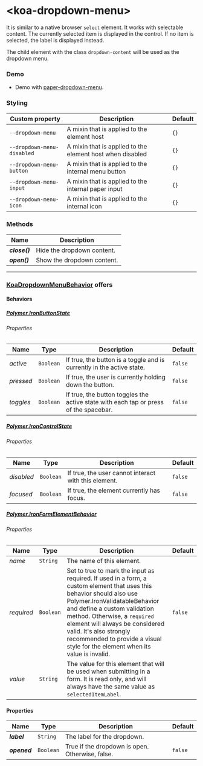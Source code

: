 # &lt;koa-dropdown-menu&gt;

It is similar to a native browser `select` element. It works with selectable content. The currently selected item is displayed in the control. If no item is selected, the label is displayed instead.

The child element with the class `dropdown-content` will be used as the dropdown menu.

### Demo

* Demo with [paper-dropdown-menu](https://elements.polymer-project.org/elements/paper-dropdown-menu?view=demo).

### Styling

Custom property | Description | Default
----------------|-------------|--------
`--dropdown-menu` | A mixin that is applied to the element host | `{}`
`--dropdown-menu-disabled` | A mixin that is applied to the element host when disabled | `{}`
`--dropdown-menu-button` | A mixin that is applied to the internal menu button | `{}`
`--dropdown-menu-input` | A mixin that is applied to the internal paper input | `{}`
`--dropdown-menu-icon` | A mixin that is applied to the internal icon | `{}`

### Methods

Name | Description
-----|------------
***close()*** | Hide the dropdown content.
***open()*** | Show the dropdown content.

---

### [KoaDropdownMenuBehavior](https://github.com/KingofApp/koa-behaviors/blob/master/koa-dropdown-menu-behavior.html) offers

#### Behaviors

##### [Polymer.IronButtonState](https://elements.polymer-project.org/elements/iron-behaviors?active=Polymer.IronButtonState)

###### Properties

Name | Type | Description | Default
-----|------|-------------|--------
*active* | `Boolean` | If true, the button is a toggle and is currently in the active state. | `false`
*pressed* | `Boolean` | If true, the user is currently holding down the button. | `false`
*toggles* | `Boolean` | If true, the button toggles the active state with each tap or press of the spacebar. | `false`

##### [Polymer.IronControlState](https://elements.polymer-project.org/elements/iron-behaviors?active=Polymer.IronControlState)

###### Properties

Name | Type | Description | Default
-----|------|-------------|--------
*disabled* | `Boolean` | If true, the user cannot interact with this element. | `false`
*focused* | `Boolean` | If true, the element currently has focus. | `false`

##### [Polymer.IronFormElementBehavior](https://elements.polymer-project.org/elements/iron-form-element-behavior)

###### Properties

Name | Type | Description | Default
-----|------|-------------|--------
*name* | `String` | The name of this element. |
*required* | `Boolean` | Set to true to mark the input as required. If used in a form, a custom element that uses this behavior should also use Polymer.IronValidatableBehavior and define a custom validation method. Otherwise, a `required` element will always be considered valid. It's also strongly recommended to provide a visual style for the element when its value is invalid. | `false`
*value* | `String` | The value for this element that will be used when submitting in a form. It is read only, and will always have the same value as `selectedItemLabel`. |

#### Properties

Name | Type | Description | Default
-----|------|-------------|--------
***label*** | `String` | The label for the dropdown. |
***opened*** | `Boolean` | True if the dropdown is open. Otherwise, false. | `false`
